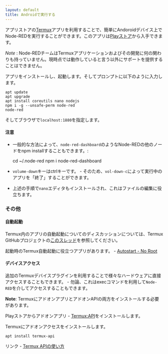 ```yaml
---
layout: default
title: Androidで実行する
---
```


アプリストアの<a href="https://termux.com">Termux</a>アプリを利用することで、簡単にAndoroidデバイス上でNode-REDを実行することができます。このアプリは<a href="https://play.google.com/store/apps/details?id=com.termux&amp;hl=en_GB">Playストア</a>から入手できます。

<div class="doc-callout"><em>Note</em> : Node-REDチームはTermuxアプリケーションおよびその開発に何の関わりも持っていません。現時点では動作していると言う以外にサポートを提供することはできません。</div>

アプリをインストールし、起動します。そしてプロンプトに以下のように入力します。

    apt update
    apt upgrade
    apt install coreutils nano nodejs
    npm i -g --unsafe-perm node-red
    node-red

そしてブラウザで`localhost:1880`を指定します。


#### 注意

 - 一般的な方法によって、`node-red-dashboard`のようなNode-REDの他のノードをnpm installすることもできます。:

    cd ~/.node-red
    npm i node-red-dashboard

 - `volume-down`キーはctrlキーです。 - そのため、`vol-down-c`によって実行中のアプリを「終了」することができます。
 - 上述の手順で`nano`エディタもインストールされ、これはファイルの編集に役立ちます。


### その他

#### 自動起動

Termux内のアプリの自動起動についてのディスカッションについては、Termux GitHubプロジェクトの<a href="https://github.com/termux/termux-app/issues/14">このスレッド</a>を参照してください。

起動時のTermux自動起動に役立つアプリがあります。 - <a href="https://play.google.com/store/apps/details?id=com.autostart&amp;hl=en_GB">Autostart - No Root</a>

#### デバイスアクセス

追加のTermuxデバイスプラグインを利用することで様々なハードウェアに直接アクセスすることもできます。 - 勿論、これはexecコマンドを利用して`Node-RED`を介してアクセスすることもできます。

**Note**: TermuxにアドオンアプリとアドオンAPIの両方をインストールする必要があります。

Playストアからアドオンアプリ - <a href="https://play.google.com/store/apps/details?id=com.termux.api&amp;hl=en">Termux:API</a>をインストールします。

Termuxにアドオンアクセスをインストールします。

    apt install termux-api

リンク - <a href="https://wiki.termux.com/wiki/Termux:API">Termux APIの使い方</a>
